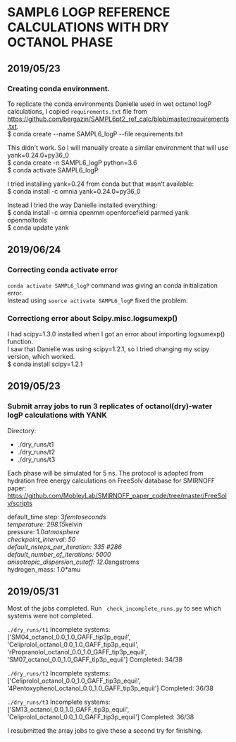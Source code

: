 # SAMPL6 LOGP REFERENCE CALCULATIONS WITH DRY OCTANOL PHASE

## 2019/05/23

### Creating conda environment.

To replicate the conda environments Danielle used in wet octanol logP calculations, I copied `requirements.txt` file from https://github.com/bergazin/SAMPL6pt2_ref_calc/blob/master/requirements.txt.  
$ conda create --name SAMPL6_logP --file requirements.txt  

This didn't work. So I will manually create a similar environment that will use yank=0.24.0=py36_0  
$ conda create -n SAMPL6_logP python=3.6  
$ conda activate SAMPL6_logP  

I tried installing yank=0.24 from conda but that wasn't available:  
$ conda install -c omnia yank=0.24.0=py36_0  

Instead I tried the way Danielle installed everything:  
$ conda install -c omnia openmm openforcefield parmed yank openmoltools  
$ conda update yank  


## 2019/06/24

### Correcting conda activate error

`conda activate SAMPL6_logP` command was giving an conda initialization error.  
Instead using `source activate SAMPL6_logP` fixed the problem.  


### Correctiong error about Scipy.misc.logsumexp()

I had scipy=1.3.0 installed when I got an error about importing logsumexp() function.  
I saw that Danielle was using scipy=1.2.1, so I tried changing my scipy version, which worked.  
$ conda install scipy=1.2.1  


## 2019/05/23

### Submit array jobs to run 3 replicates of octanol(dry)-water logP calculations with YANK

Directory: 
- ./dry_runs/t1  
- ./dry_runs/t2  
- ./dry_runs/t3  

Each phase will be simulated for 5 ns. The protocol is adopted from hydration free energy calculations on FreeSolv database for SMIRNOFF paper:  
https://github.com/MobleyLab/SMIRNOFF_paper_code/tree/master/FreeSolv/scripts  

default_time step: 3*femtoseconds  
temperature: 298.15*kelvin  
pressure: 1.0*atmosphere  
checkpoint_interval: 50  
default_nsteps_per_iteration: 335 #286  
default_number_of_iterations: 5000  
anisotropic_dispersion_cutoff: 12.0*angstroms  
hydrogen_mass: 1.0*amu  

## 2019/05/31

Most of the jobs completed. Run ` check_incomplete_runs.py` to see which systems were not completed.  

`./dry_runs/t1`
Incomplete systems:
['SM04_octanol_0.0_1.0_GAFF_tip3p_equil', 'Celiprolol_octanol_0.0_1.0_GAFF_tip3p_equil', 'rPropranolol_octanol_0.0_1.0_GAFF_tip3p_equil', 'SM07_octanol_0.0_1.0_GAFF_tip3p_equil']
Completed: 34/38

`./dry_runs/t2`
Incomplete systems:
['Celiprolol_octanol_0.0_1.0_GAFF_tip3p_equil', '4Pentoxyphenol_octanol_0.0_1.0_GAFF_tip3p_equil']
Completed: 36/38

`./dry_runs/t3`
Incomplete systems:
['SM13_octanol_0.0_1.0_GAFF_tip3p_equil', 'Celiprolol_octanol_0.0_1.0_GAFF_tip3p_equil']
Completed: 36/38

I resubmitted the array jobs to give these a second try for finishing.

